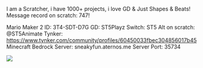 I am a Scratcher, i have 1000+ projects, i love GD & Just Shapes & Beats!
Message record on scratch: 747!

Mario Maker 2 ID: 3T4-SDT-D7G
GD: ST5Playz
Switch: ST5
Alt on scratch: @ST5Animate
Tynker:
https://www.tynker.com/community/profiles/60450033fbec304856017b45
Minecraft Bedrock Server: sneakyfun.aternos.me
Server Port: 35734

![](https://github-readme-stats.vercel.app/api?username=ST5Sneaky9&bg_color=30,e96443,904e95&title_color=fff&text_color=fff)
